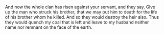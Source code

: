 And now the whole clan has risen against your servant, and they say, Give up the man who struck his brother, that we may put him to death for the life of his brother whom he killed. And so they would destroy the heir also. Thus they would quench my coal that is left and leave to my husband neither name nor remnant on the face of the earth.
